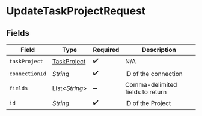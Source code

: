 # UpdateTaskProjectRequest


## Fields

| Field                                             | Type                                              | Required                                          | Description                                       |
| ------------------------------------------------- | ------------------------------------------------- | ------------------------------------------------- | ------------------------------------------------- |
| `taskProject`                                     | [TaskProject](../../models/shared/TaskProject.md) | :heavy_check_mark:                                | N/A                                               |
| `connectionId`                                    | *String*                                          | :heavy_check_mark:                                | ID of the connection                              |
| `fields`                                          | List\<*String*>                                   | :heavy_minus_sign:                                | Comma-delimited fields to return                  |
| `id`                                              | *String*                                          | :heavy_check_mark:                                | ID of the Project                                 |